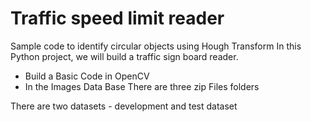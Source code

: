 # Traffic speed limit reader
Sample code to identify circular objects using Hough Transform
In this Python project, we will build a traffic sign board reader. 
* Build a Basic Code in OpenCV 
* In the Images Data Base There are three zip Files folders 

There are two datasets - development and test dataset
